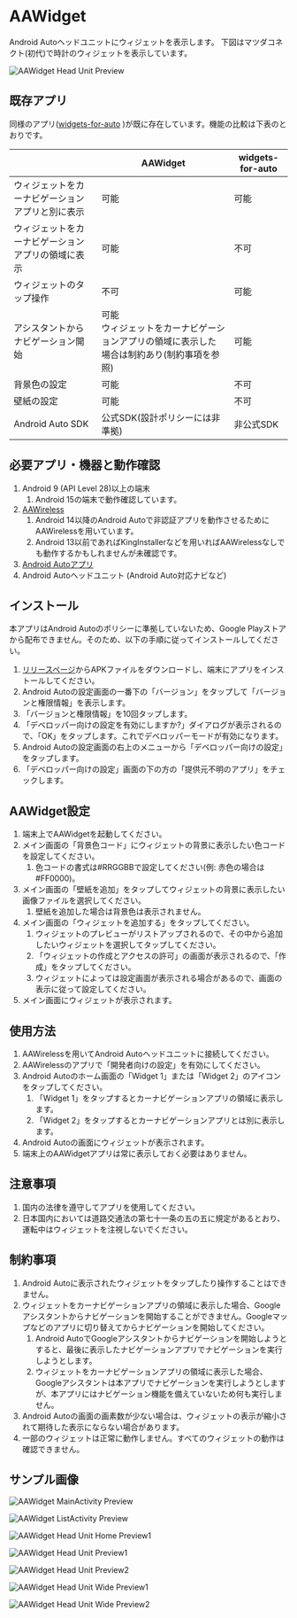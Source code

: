 # AAWidget

Android Autoヘッドユニットにウィジェットを表示します。
下図はマツダコネクト(初代)で時計のウィジェットを表示しています。

![AAWidget Head Unit Preview](./image/aawidget-head-unit-preview.jpg)

## 既存アプリ

同様のアプリ([widgets-for-auto](https://github.com/ns130291/widgets-for-auto)
)が既に存在しています。機能の比較は下表のとおりです。

|     | AAWidget | widgets-for-auto |
| --- | ---      | ---              |
| ウィジェットをカーナビゲーションアプリと別に表示 | 可能 | 可能 |
| ウィジェットをカーナビゲーションアプリの領域に表示 | 可能 | 不可 |
| ウィジェットのタップ操作 | 不可 | 可能 |
| アシスタントからナビゲーション開始 | 可能<br>ウィジェットをカーナビゲーションアプリの領域に表示した場合は制約あり(制約事項を参照) | 可能 |
| 背景色の設定 | 可能 | 不可 |
| 壁紙の設定 | 可能 | 不可 |
| Android Auto SDK | 公式SDK(設計ポリシーには非準拠) | 非公式SDK |

## 必要アプリ・機器と動作確認
1. Android 9 (API Level 28)以上の端末
    1. Android 15の端末で動作確認しています。
1. [AAWireless](https://www.aawireless.io/)
    1. Android 14以降のAndroid Autoで非認証アプリを動作させるためにAAWirelessを用いています。
    1. Android 13以前であればKingInstallerなどを用いればAAWirelessなしでも動作するかもしれませんが未確認です。
1. [Android Autoアプリ](https://play.google.com/store/apps/details?id=com.google.android.projection.gearhead)
1. Android Autoヘッドユニット (Android Auto対応ナビなど)

## インストール
本アプリはAndroid Autoのポリシーに準拠していないため、Google Playストアから配布できません。そのため、以下の手順に従ってインストールしてください。
1. [リリースページ](https://gitlab.com/sckzw/aawidget/-/releases)からAPKファイルをダウンロードし、端末にアプリをインストールしてください。
1. Android Autoの設定画面の一番下の「バージョン」をタップして「バージョンと権限情報」を表示します。
1. 「バージョンと権限情報」を10回タップします。
1. 「デベロッパー向けの設定を有効にしますか?」ダイアログが表示されるので、「OK」をタップします。これでデベロッパーモードが有効になります。
1. Android Autoの設定画面の右上のメニューから「デベロッパー向けの設定」をタップします。
1. 「デベロッパー向けの設定」画面の下の方の「提供元不明のアプリ」をチェックします。

## AAWidget設定
1. 端末上でAAWidgetを起動してください。
1. メイン画面の「背景色コード」にウィジェットの背景に表示したい色コードを設定してください。
    1. 色コードの書式は#RRGGBBで設定してください(例: 赤色の場合は#FF0000)。
1. メイン画面の「壁紙を追加」をタップしてウィジェットの背景に表示したい画像ファイルを選択してください。
    1. 壁紙を追加した場合は背景色は表示されません。
1. メイン画面の「ウィジェットを追加する」をタップしてください。
    1. ウィジェットのプレビューがリストアップされるので、その中から追加したいウィジェットを選択してタップしてください。
    1. 「ウィジェットの作成とアクセスの許可」の画面が表示されるので、「作成」をタップしてください。
    1. ウィジェットによっては設定画面が表示される場合があるので、画面の表示に従って設定してください。
1. メイン画面にウィジェットが表示されます。

## 使用方法
1. AAWirelessを用いてAndroid Autoヘッドユニットに接続してください。
1. AAWirelessのアプリで「開発者向けの設定」を有効にしてください。
1. Android Autoのホーム画面の「Widget 1」または「Widget 2」のアイコンをタップしてください。
    1. 「Widget 1」をタップするとカーナビゲーションアプリの領域に表示します。
    1. 「Widget 2」をタップするとカーナビゲーションアプリとは別に表示します。
1. Android Autoの画面にウィジェットが表示されます。
1. 端末上のAAWidgetアプリは常に表示しておく必要はありません。

## 注意事項
1. 国内の法律を遵守してアプリを使用してください。
1. 日本国内においては道路交通法の第七十一条の五の五に規定があるとおり、運転中はウィジェットを注視しないでください。

## 制約事項
1. Android Autoに表示されたウィジェットをタップしたり操作することはできません。
1. ウィジェットをカーナビゲーションアプリの領域に表示した場合、Googleアシスタントからナビゲーションを開始することができません。Googleマップなどのアプリに切り替えてからナビゲーションを開始してください。
    1. Android AutoでGoogleアシスタントからナビゲーションを開始しようとすると、最後に表示したナビゲーションアプリでナビゲーションを実行しようとします。
    1. ウィジェットをカーナビゲーションアプリの領域に表示した場合、Googleアシスタントは本アプリでナビゲーションを実行しようとしますが、本アプリにはナビゲーション機能を備えていないため何も実行しません。
1. Android Autoの画面の画素数が少ない場合は、ウィジェットの表示が縮小されて期待した表示にならない場合があります。
1. 一部のウィジェットは正常に動作しません。すべてのウィジェットの動作は確認できません。

## サンプル画像
![AAWidget MainActivity Preview](./image/aawidget-main-activity-preview.png)

![AAWidget ListActivity Preview](./image/aawidget-list-activity-preview.png)

![AAWidget Head Unit Home Preview1](./image/aawidget-head-unit-home-preview.png)

![AAWidget Head Unit Preview1](./image/aawidget-head-unit-preview1.png)

![AAWidget Head Unit Preview2](./image/aawidget-head-unit-preview2.png)

![AAWidget Head Unit Wide Preview1](./image/aawidget-head-unit-wide-preview1.png)

![AAWidget Head Unit Wide Preview2](./image/aawidget-head-unit-wide-preview2.png)
